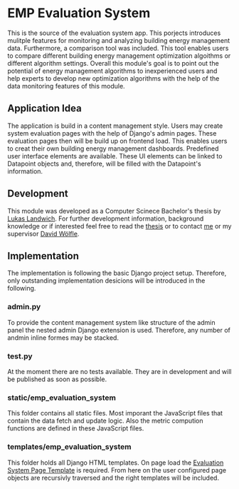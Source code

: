 # EMP Evaluation System

This is the source of the evaluation system app. This porjects introduces mulitple features for monitoring and analyzing building energy management data. Furthermore, a comparison tool was included. This tool enables users to compare different building energy management optimization algoithms or different algorithm settings. 
Overall this module's goal is to point out the potential of energy management algorithms to inexperienced users and help experts to develop new optimization algorithms with the help of the data monitoring features of this module. 

## Application Idea

The application is build in a content management style. Users may create system evaluation pages with the help of Django's admin pages. These evaluation pages then will be build up on frontend load. This enables users to creat their own building energy management dashboards. 
Predefined user interface elements are available. These UI elements can be linked to Datapoint objects and, therefore, will be filled with the Datapoint's information.

## Development
This module was developed as a Computer Scinece Bachelor's thesis by [Lukas Landwich](https://github.com/LukasLandwich/). For further development information, background knowledge or if interested feel free to read the [thesis](Bachelorarbeit_Lukas_Landwich.pdf) or to contact [me](https://github.com/LukasLandwich/) or my supervisor [David Wölfle](https://github.com/david-woelfle).

## Implementation
The implementation is following the basic Django project setup. Therefore, only outstanding implementation desicions will be introduced in the following.

### admin.py
To provide the content management system like structure of the admin panel the nested admin Django extension is used. Therefore, any number of andmin inline formes may be stacked.

### test.py
At the moment there are no tests available. They are in development and will be published as soon as possible.

### static/emp_evaluation_system
This folder contains all static files. Most imporant the JavaScript files that contain the data fetch and update logic. Also the metric compution functions are defined in these JavaScript files.

### templates/emp_evaluation_system
This folder holds all Django HTML templates. On page load the [Evaluation System Page Template](templates/emp_evaluation_system/evaluationSystemPage.html) is required. From here on the user configured page objects are recursivly traversed and the right templates will be included.